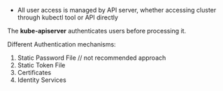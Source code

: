 - All user access is managed by API server, whether accessing cluster through kubectl tool or API directly

The **kube-apiserver** authenticates users before processing it.

Different Authentication mechanisms:

1. Static Password File  // not recommended approach 
2. Static Token File
3. Certificates
4. Identity Services



